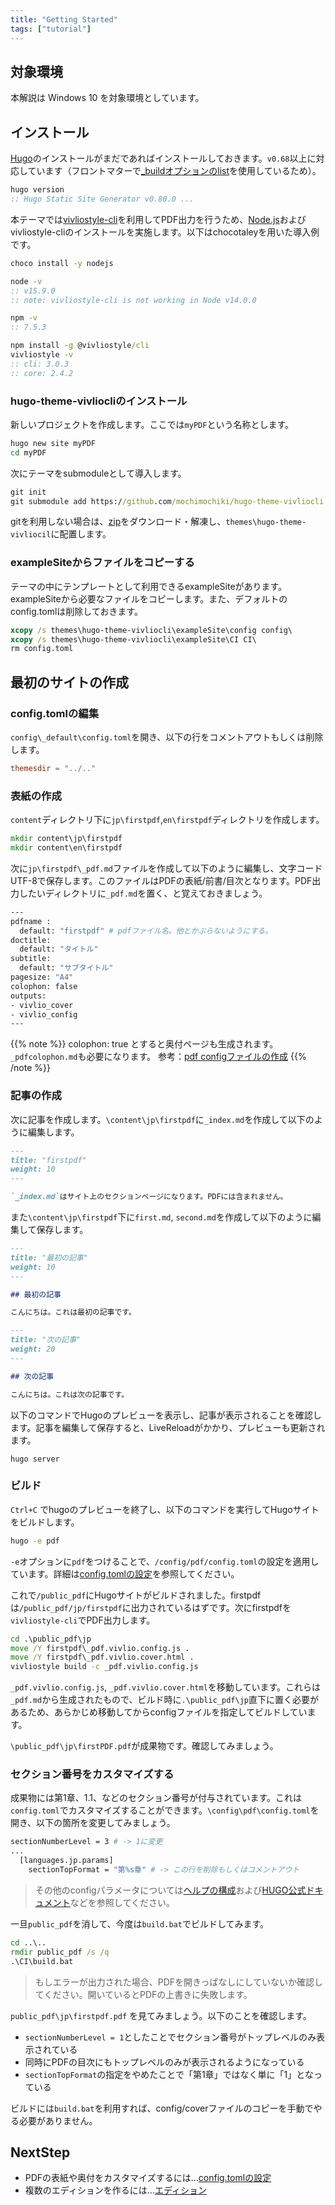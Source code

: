 ```yaml
---
title: "Getting Started"
tags: ["tutorial"]
---
```


## 対象環境

本解説は Windows 10 を対象環境としています。

## インストール

[Hugo](https://gohugo.io/)のインストールがまだであればインストールしておきます。`v0.68`以上に対応しています（フロントマターで[_buildオプションのlist](https://gohugo.io/content-management/build-options/#list)を使用しているため）。

```bat
hugo version
:: Hugo Static Site Generator v0.80.0 ...
```

本テーマでは[vivliostyle-cli](https://github.com/vivliostyle/vivliostyle-cli)を利用してPDF出力を行うため、[Node.js](https://nodejs.org/ja/)およびvivliostyle-cliのインストールを実施します。以下はchocotaleyを用いた導入例です。

```bat
choco install -y nodejs

node -v
:: v15.9.0
:: note: vivliostyle-cli is not working in Node v14.0.0

npm -v
:: 7.5.3

npm install -g @vivliostyle/cli
vivliostyle -v
:: cli: 3.0.3
:: core: 2.4.2
```

### hugo-theme-vivliocliのインストール

新しいプロジェクトを作成します。ここでは`myPDF`という名称とします。

```bat
hugo new site myPDF
cd myPDF
```

次にテーマをsubmoduleとして導入します。

```bat
git init
git submodule add https://github.com/mochimochiki/hugo-theme-vivliocli themes/hugo-theme-vivliocli
```

gitを利用しない場合は、[zip](https://github.com/mochimochiki/hugo-theme-vivliocli/archive/main.zip)をダウンロード・解凍し、`themes\hugo-theme-vivliocil`に配置します。

### exampleSiteからファイルをコピーする

テーマの中にテンプレートとして利用できるexampleSiteがあります。exampleSiteから必要なファイルをコピーします。また、デフォルトのconfig.tomlは削除しておきます。

```bat
xcopy /s themes\hugo-theme-vivliocli\exampleSite\config config\
xcopy /s themes\hugo-theme-vivliocli\exampleSite\CI CI\
rm config.toml
```

## 最初のサイトの作成

### config.tomlの編集

`config\_default\config.toml`を開き、以下の行をコメントアウトもしくは削除します。

```toml
themesdir = "../.."
```

### 表紙の作成

`content`ディレクトリ下に`jp\firstpdf`,`en\firstpdf`ディレクトリを作成します。

```bat
mkdir content\jp\firstpdf
mkdir content\en\firstpdf
```

次に`jp\firstpdf\_pdf.md`ファイルを作成して以下のように編集し、文字コードUTF-8で保存します。このファイルはPDFの表紙/前書/目次となります。PDF出力したいディレクトリに`_pdf.md`を置く、と覚えておきましょう。

```bash
---
pdfname :
  default: "firstpdf" # pdfファイル名。他とかぶらないようにする。
doctitle:
  default: "タイトル"
subtitle:
  default: "サブタイトル"
pagesize: "A4"
colophon: false
outputs:
- vivlio_cover
- vivlio_config
---
```

{{% note %}}
colophon: true とすると奥付ページも生成されます。`_pdfcolophon.md`も必要になります。
参考：[pdf configファイルの作成](../Configuration/pdfconfig.html)
{{% /note %}}

### 記事の作成

次に記事を作成します。`\content\jp\firstpdf`に`_index.md`を作成して以下のように編集します。

```md
---
title: "firstpdf"
weight: 10
---

`_index.md`はサイト上のセクションページになります。PDFには含まれません。
```

また`\content\jp\firstpdf`下に`first.md`, `second.md`を作成して以下のように編集して保存します。

```md
---
title: "最初の記事"
weight: 10
---

## 最初の記事

こんにちは。これは最初の記事です。
```

```md
---
title: "次の記事"
weight: 20
---

## 次の記事

こんにちは。これは次の記事です。
```

以下のコマンドでHugoのプレビューを表示し、記事が表示されることを確認します。記事を編集して保存すると、LiveReloadがかかり、プレビューも更新されます。

```
hugo server
```

### ビルド

`Ctrl+C` でhugoのプレビューを終了し、以下のコマンドを実行してHugoサイトをビルドします。

```bat
hugo -e pdf
```

`-e`オプションに`pdf`をつけることで、`/config/pdf/config.toml`の設定を適用しています。詳細は[config.tomlの設定](../Configuration/config.html)を参照してください。

これで`/public_pdf`にHugoサイトがビルドされました。firstpdfは`/public_pdf/jp/firstpdf`に出力されているはずです。次にfirstpdfを`vivliostyle-cli`でPDF出力します。

```bat
cd .\public_pdf\jp
move /Y firstpdf\_pdf.vivlio.config.js .
move /Y firstpdf\_pdf.vivlio.cover.html .
vivliostyle build -c _pdf.vivlio.config.js
```

`_pdf.vivlio.config.js`, `_pdf.vivlio.cover.html`を移動しています。これらは`_pdf.md`から生成されたもので、ビルド時に`.\public_pdf\jp`直下に置く必要があるため、あらかじめ移動してからconfigファイルを指定してビルドしています。

`\public_pdf\jp\firstPDF.pdf`が成果物です。確認してみましょう。

### セクション番号をカスタマイズする

成果物には第1章、1.1、などのセクション番号が付与されています。これは`config.toml`でカスタマイズすることができます。`\config\pdf\config.toml`を開き、以下の箇所を変更してみましょう。

```bash
sectionNumberLevel = 3 # -> 1に変更
...
  [languages.jp.params]
    sectionTopFormat = "第%s章" # -> この行を削除もしくはコメントアウト
```

> その他のconfigパラメータについては[ヘルプの構成](../Configuration/config.html)および[HUGO公式ドキュメント](https://gohugo.io/getting-started/configuration/)などを参照してください。

一旦`public_pdf`を消して、今度は`build.bat`でビルドしてみます。

```bat
cd ..\..
rmdir public_pdf /s /q
.\CI\build.bat
```

> もしエラーが出力された場合、PDFを開きっぱなしにしていないか確認してください。開いているとPDFの上書きに失敗します。

`public_pdf\jp\firstpdf.pdf` を見てみましょう。以下のことを確認します。

* `sectionNumberLevel = 1`としたことでセクション番号がトップレベルのみ表示されている
* 同時にPDFの目次にもトップレベルのみが表示されるようになっている
* `sectionTopFormat`の指定をやめたことで「第1章」ではなく単に「1」となっている

ビルドには`build.bat`を利用すれば、config/coverファイルのコピーを手動でやる必要がありません。

## NextStep

* PDFの表紙や奥付をカスタマイズするには...[config.tomlの設定](../Configuration/config.html)
* 複数のエディションを作るには...[エディション](../Configuration/edition.html)


